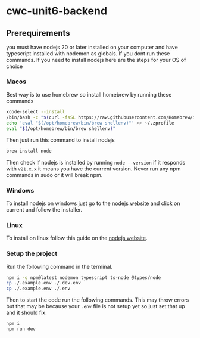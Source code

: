 # cwc-unit6-backend

## Prerequirements

you must have nodejs 20 or later installed on your computer and have typescript installed with nodemon as globals. If you dont run these commands. If you need to install nodejs here are the steps for your OS of choice

### Macos

Best way is to use homebrew so install homebrew by running these commands

```bash
xcode-select --install
/bin/bash -c "$(curl -fsSL https://raw.githubusercontent.com/Homebrew/install/HEAD/install.sh)"
echo 'eval "$(/opt/homebrew/bin/brew shellenv)"' >> ~/.zprofile
eval "$(/opt/homebrew/bin/brew shellenv)"
```

Then just run this command to install nodejs

```bash
brew install node
```

Then check if nodejs is installed by running `node --version` if it responds with `v21.x.x` it means you have the current version. Never run any npm commands in sudo or it will break npm.

### Windows

To install nodejs on windows just go to the [nodejs website](https://nodejs.org/en) and click on current and follow the installer.

### Linux

To install on linux follow this guide on the [nodejs website](https://nodejs.org/en/download/package-manager).

### Setup the project

Run the following command in the terminal.

```bash
npm i -g npm@latest nodemon typescript ts-node @types/node
cp ./.example.env ./.dev.env
cp ./.example.env ./.env
```

Then to start the code run the following commands. This may throw errors but that may be because your `.env` file is not setup yet so just set that up and it should fix.

```bash
npm i
npm run dev
```
